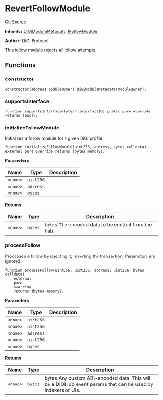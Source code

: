 # RevertFollowModule
[Git Source](https://github.com/digiv3rse/protocol-contracts/blob/0d518167a484d4368bad0990424be098fe779fa4/contracts/modules/follow/RevertFollowModule.sol)

**Inherits:**
[DiGiModuleMetadata](/contracts/modules/DiGiModuleMetadata.sol/contract.DiGiModuleMetadata.md), [IFollowModule](/contracts/interfaces/IFollowModule.sol/interface.IFollowModule.md)

**Author:**
DiGi Protocol

This follow module rejects all follow attempts.


## Functions
### constructor


```solidity
constructor(address moduleOwner) DiGiModuleMetadata(moduleOwner);
```

### supportsInterface


```solidity
function supportsInterface(bytes4 interfaceID) public pure override returns (bool);
```

### initializeFollowModule

Initializes a follow module for a given DiGi profile.


```solidity
function initializeFollowModule(uint256, address, bytes calldata) external pure override returns (bytes memory);
```
**Parameters**

|Name|Type|Description|
|----|----|-----------|
|`<none>`|`uint256`||
|`<none>`|`address`||
|`<none>`|`bytes`||

**Returns**

|Name|Type|Description|
|----|----|-----------|
|`<none>`|`bytes`|bytes The encoded data to be emitted from the hub.|


### processFollow

Processes a follow by rejecting it, reverting the transaction. Parameters are ignored.


```solidity
function processFollow(uint256, uint256, address, uint256, bytes calldata)
    external
    pure
    override
    returns (bytes memory);
```
**Parameters**

|Name|Type|Description|
|----|----|-----------|
|`<none>`|`uint256`||
|`<none>`|`uint256`||
|`<none>`|`address`||
|`<none>`|`uint256`||
|`<none>`|`bytes`||

**Returns**

|Name|Type|Description|
|----|----|-----------|
|`<none>`|`bytes`|bytes Any custom ABI-encoded data. This will be a DiGiHub event params that can be used by indexers or UIs.|


